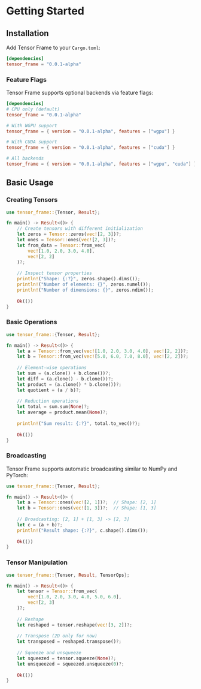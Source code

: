 # Getting Started

## Installation

Add Tensor Frame to your `Cargo.toml`:

```toml
[dependencies]
tensor_frame = "0.0.1-alpha"
```

### Feature Flags

Tensor Frame supports optional backends via feature flags:

```toml
[dependencies]
# CPU only (default)
tensor_frame = "0.0.1-alpha"

# With WGPU support
tensor_frame = { version = "0.0.1-alpha", features = ["wgpu"] }

# With CUDA support  
tensor_frame = { version = "0.0.1-alpha", features = ["cuda"] }

# All backends
tensor_frame = { version = "0.0.1-alpha", features = ["wgpu", "cuda"] }
```

## Basic Usage

### Creating Tensors

```rust
use tensor_frame::{Tensor, Result};

fn main() -> Result<()> {
    // Create tensors with different initialization
    let zeros = Tensor::zeros(vec![2, 3])?;
    let ones = Tensor::ones(vec![2, 3])?;
    let from_data = Tensor::from_vec(
        vec![1.0, 2.0, 3.0, 4.0], 
        vec![2, 2]
    )?;
    
    // Inspect tensor properties
    println!("Shape: {:?}", zeros.shape().dims());
    println!("Number of elements: {}", zeros.numel());
    println!("Number of dimensions: {}", zeros.ndim());
    
    Ok(())
}
```

### Basic Operations

```rust
use tensor_frame::{Tensor, Result};

fn main() -> Result<()> {
    let a = Tensor::from_vec(vec![1.0, 2.0, 3.0, 4.0], vec![2, 2])?;
    let b = Tensor::from_vec(vec![5.0, 6.0, 7.0, 8.0], vec![2, 2])?;
    
    // Element-wise operations
    let sum = (a.clone() + b.clone())?;
    let diff = (a.clone() - b.clone())?;
    let product = (a.clone() * b.clone())?;
    let quotient = (a / b)?;
    
    // Reduction operations
    let total = sum.sum(None)?;
    let average = product.mean(None)?;
    
    println!("Sum result: {:?}", total.to_vec()?);
    
    Ok(())
}
```

### Broadcasting

Tensor Frame supports automatic broadcasting similar to NumPy and PyTorch:

```rust
use tensor_frame::{Tensor, Result};

fn main() -> Result<()> {
    let a = Tensor::ones(vec![2, 1])?;  // Shape: [2, 1]
    let b = Tensor::ones(vec![1, 3])?;  // Shape: [1, 3]
    
    // Broadcasting: [2, 1] + [1, 3] -> [2, 3]
    let c = (a + b)?;
    println!("Result shape: {:?}", c.shape().dims());
    
    Ok(())
}
```

### Tensor Manipulation

```rust
use tensor_frame::{Tensor, Result, TensorOps};

fn main() -> Result<()> {
    let tensor = Tensor::from_vec(
        vec![1.0, 2.0, 3.0, 4.0, 5.0, 6.0],
        vec![2, 3]
    )?;
    
    // Reshape
    let reshaped = tensor.reshape(vec![3, 2])?;
    
    // Transpose (2D only for now)
    let transposed = reshaped.transpose()?;
    
    // Squeeze and unsqueeze
    let squeezed = tensor.squeeze(None)?;
    let unsqueezed = squeezed.unsqueeze(0)?;
    
    Ok(())
}
```